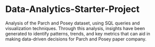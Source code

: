 # Data-Analytics-Starter-Project
Analysis of the Parch and Posey dataset, using SQL queries and visualization techniques. Through this analysis, insights have been generated to identify patterns, trends, and key metrics that can aid in making data-driven decisions for Parch and Posey paper company.
